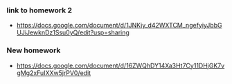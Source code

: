 ### link to homework 2

- https://docs.google.com/document/d/1JNKjy_d42WXTCM_ngefyiyJbbGUJiJewknDz1Ssu0yQ/edit?usp=sharing

### New homework

- https://docs.google.com/document/d/16ZWQhDY14Xa3Ht7Cy11DHjGK7vgMg2xFuIXXw5jrPV0/edit
